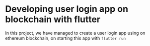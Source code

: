 # Developing user login app on blockchain with flutter

In this project, we have managed to create a user login app using on ethereum blockchain, on starting this app with `flutter run`





